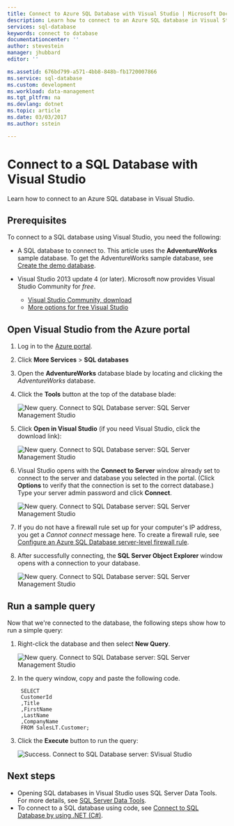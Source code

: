```yaml
---
title: Connect to Azure SQL Database with Visual Studio | Microsoft Docs
description: Learn how to connect to an Azure SQL database in Visual Studio.
services: sql-database
keywords: connect to database
documentationcenter: ''
author: stevestein
manager: jhubbard
editor: ''

ms.assetid: 676bd799-a571-4bb8-848b-fb1720007866
ms.service: sql-database
ms.custom: development
ms.workload: data-management
ms.tgt_pltfrm: na
ms.devlang: dotnet
ms.topic: article
ms.date: 03/03/2017
ms.author: sstein

---
```

# Connect to a SQL Database with Visual Studio

Learn how to connect to an Azure SQL database in Visual Studio. 

## Prerequisites
To connect to a SQL database using Visual Studio, you need the following: 

* A SQL database to connect to. This article uses the **AdventureWorks** sample database. To get the AdventureWorks sample database, see [Create the demo database](sql-database-get-started.md).
* Visual Studio 2013 update 4 (or later). Microsoft now provides Visual Studio Community for *free*.
  
  * [Visual Studio Community, download](http://www.visualstudio.com/products/visual-studio-community-vs)
  * [More options for free Visual Studio](http://www.visualstudio.com/products/free-developer-offers-vs.aspx)

## Open Visual Studio from the Azure portal
1. Log in to the [Azure portal](https://portal.azure.com/).
2. Click **More Services** > **SQL databases**
3. Open the **AdventureWorks** database blade by locating and clicking the *AdventureWorks* database.
4. Click the **Tools** button at the top of the database blade:
   
    ![New query. Connect to SQL Database server: SQL Server Management Studio](./media/sql-database-connect-query/tools.png)
5. Click **Open in Visual Studio** (if you need Visual Studio, click the download link):
   
    ![New query. Connect to SQL Database server: SQL Server Management Studio](./media/sql-database-connect-query/open-in-vs.png)
6. Visual Studio opens with the **Connect to Server** window already set to connect to the server and database you selected in the portal.  (Click **Options** to verify that the connection is set to the correct database.)
   Type your server admin password and click **Connect**.

    ![New query. Connect to SQL Database server: SQL Server Management Studio](./media/sql-database-connect-query/connect.png)


1. If you do not have a firewall rule set up for your computer's IP address, you get a *Cannot connect* message here. To create a firewall rule, see [Configure an Azure SQL Database server-level firewall rule](sql-database-configure-firewall-settings.md).
2. After successfully connecting, the **SQL Server Object Explorer** window opens with a connection to your database.
   
    ![New query. Connect to SQL Database server: SQL Server Management Studio](./media/sql-database-connect-query/sql-server-object-explorer.png)

## Run a sample query
Now that we're connected to the database, the following steps show how to run a simple query:

1. Right-click the database and then select **New Query**.
   
    ![New query. Connect to SQL Database server: SQL Server Management Studio](./media/sql-database-connect-query/new-query.png)
2. In the query window, copy and paste the following code.
   
        SELECT
        CustomerId
        ,Title
        ,FirstName
        ,LastName
        ,CompanyName
        FROM SalesLT.Customer;
3. Click the **Execute** button to run the query:
   
    ![Success. Connect to SQL Database server: SVisual Studio](./media/sql-database-connect-query/run-query.png)

## Next steps
* Opening SQL databases in Visual Studio uses SQL Server Data Tools. For more details, see [SQL Server Data Tools](https://msdn.microsoft.com/library/hh272686.aspx).
* To connect to a SQL database using code, see [Connect to SQL Database by using .NET (C#)](sql-database-develop-dotnet-simple.md).

